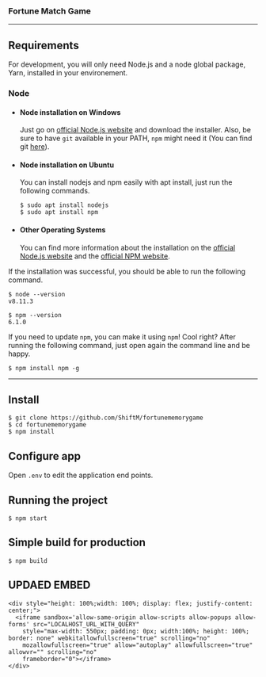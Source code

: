 ### Fortune Match Game
---
## Requirements

For development, you will only need Node.js and a node global package, Yarn, installed in your environement.

### Node
- #### Node installation on Windows

  Just go on [official Node.js website](https://nodejs.org/) and download the installer.
Also, be sure to have `git` available in your PATH, `npm` might need it (You can find git [here](https://git-scm.com/)).

- #### Node installation on Ubuntu

  You can install nodejs and npm easily with apt install, just run the following commands.

      $ sudo apt install nodejs
      $ sudo apt install npm

- #### Other Operating Systems
  You can find more information about the installation on the [official Node.js website](https://nodejs.org/) and the [official NPM website](https://npmjs.org/).

If the installation was successful, you should be able to run the following command.

    $ node --version
    v8.11.3

    $ npm --version
    6.1.0

If you need to update `npm`, you can make it using `npm`! Cool right? After running the following command, just open again the command line and be happy.

    $ npm install npm -g

---

## Install

    $ git clone https://github.com/ShiftM/fortunememorygame
    $ cd fortunememorygame
    $ npm install

## Configure app
Open `.env` to edit the application end points.


## Running the project

    $ npm start

## Simple build for production

    $ npm build



## UPDAED EMBED 
    <div style="height: 100%;width: 100%; display: flex; justify-content: center;">
      <iframe sandbox='allow-same-origin allow-scripts allow-popups allow-forms' src="LOCALHOST_URL_WITH_QUERY"
        style="max-width: 550px; padding: 0px; width:100%; height: 100%;  border: none" webkitallowfullscreen="true" scrolling="no"
        mozallowfullscreen="true" allow="autoplay" allowfullscreen="true" allowvr="" scrolling="no"
        frameborder="0"></iframe>
    </div>